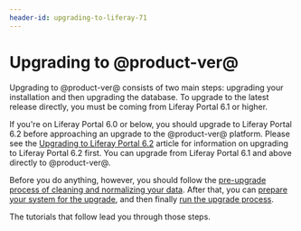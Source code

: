 ```yaml
---
header-id: upgrading-to-liferay-71
---
```


# Upgrading to @product-ver@

Upgrading to @product-ver@ consists of two main steps: upgrading your
installation and then upgrading the database. To upgrade to the latest release
directly, you must be coming from Liferay Portal 6.1 or higher.

If you're on Liferay Portal 6.0 or below, you should upgrade to Liferay Portal
6.2 before approaching an upgrade to the @product-ver@ platform. Please see the
[Upgrading to Liferay Portal 6.2](/docs/6-2/deploy/-/knowledge_base/d/upgrading-liferay)
article for information on upgrading to Liferay Portal 6.2 first. You can
upgrade from Liferay Portal 6.1 and above directly to @product-ver@. 

Before you do anything, however, you should follow the
[pre-upgrade process of cleaning and normalizing your data](/docs/7-1/deploy/-/knowledge_base/d/pre-upgrade-speed-up-the-process).
After that, you can
[prepare your system for the upgrade](/docs/7-1/deploy/-/knowledge_base/d/preparing-an-upgrade-to-liferay-7),
and then finally
[run the upgrade process](/docs/7-1/deploy/-/knowledge_base/d/running-the-upgrade-process). 

The tutorials that follow lead you through those steps. 
